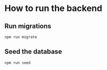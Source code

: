 # How to run the backend

## Run migrations

`npm run migrate`

## Seed the database

`npm run seed`
